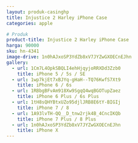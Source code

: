 ```yaml
---
layout: produk-casinghp
title: Injustice 2 Harley iPhone Case
categories: apple

# Produk
product-title: Injustice 2 Harley iPhone Case
harga: 90000
sku: hn-4341
image-drive: 1n0hAJxoSP3YdZb8xV7JYZwGXOECnEJhn
gallery:
  - url: 1Cm7L4OpkSBQLI4ehHjqyjoRRXDd3Zzb0
    title: iPhone 5 / 5s / SE
  - url: 1wp7kjEt7xBJYq-gHaH--TQ76KwfS7Xt9
    title: iPhone 6 / 6s
  - url: 1RBbgBFvAm918Xw9SgqQ4wqBGOTupZaez
    title: iPhone 6 Plus / 6s Plus
  - url: 1tH8sQHYBtxUZo95djlJRB8E6tY-BIGIj
    title: iPhone 7 / 8
  - url: 1A93lvTH-QQ__D_tnw2rjk4B_4CncIKQb
    title: iPhone 7 Plus / 8 Plus
  - url: 1n0hAJxoSP3YdZb8xV7JYZwGXOECnEJhn
    title: iPhone X
---
```

